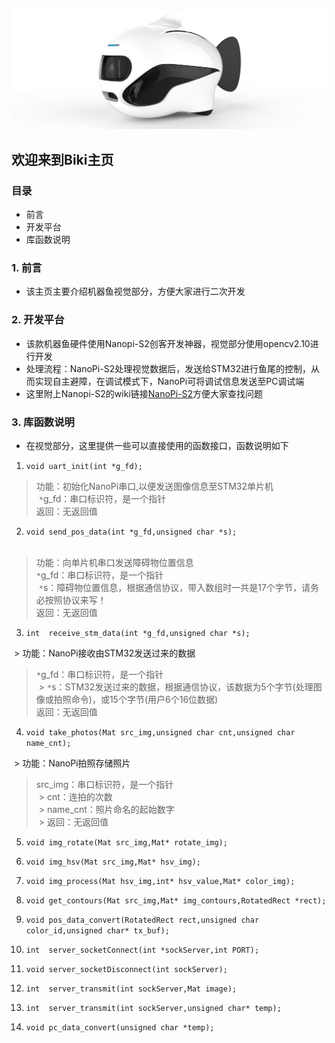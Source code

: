 ![img](/biki.png)

## 欢迎来到Biki主页<br>

### 目录

- 前言
- 开发平台
- 库函数说明

### 1. 前言
- 该主页主要介绍机器鱼视觉部分，方便大家进行二次开发<br>

### 2. 开发平台
- 该款机器鱼硬件使用Nanopi-S2创客开发神器，视觉部分使用opencv2.10进行开发<br>
- 处理流程：NanoPi-S2处理视觉数据后，发送给STM32进行鱼尾的控制，从而实现自主避障，在调试模式下，NanoPi可将调试信息发送至PC调试端<br>
- 这里附上Nanopi-S2的wiki链接[NanoPi-S2](http://wiki.friendlyarm.com/wiki/index.php/NanoPi_S2/zh)方便大家查找问题

### 3. 库函数说明
- 在视觉部分，这里提供一些可以直接使用的函数接口，函数说明如下

1. `void uart_init(int *g_fd);`<br>

  > 功能：初始化NanoPi串口,以便发送图像信息至STM32单片机<br>
  `*`g_fd：串口标识符，是一个指针<br>
  返回：无返回值<br>
  
2. `void send_pos_data(int *g_fd,unsigned char *s);`<br>
  
  > 功能：向单片机串口发送障碍物位置信息<br>
  `*`g_fd：串口标识符，是一个指针<br>
  `*`s：障碍物位置信息，根据通信协议，带入数组时一共是17个字节，请务必按照协议来写！<br>
  返回：无返回值<br>
  
3. `int  receive_stm_data(int *g_fd,unsigned char *s);`

  > 功能：NanoPi接收由STM32发送过来的数据<br>
  > `*`g_fd：串口标识符，是一个指针<br>
  > `*`s：STM32发送过来的数据，根据通信协议，该数据为5个字节(处理图像或拍照命令)，或15个字节(用户6个16位数据)<br>
  > 返回：无返回值<br>
  
4. `void take_photos(Mat src_img,unsigned char cnt,unsigned char name_cnt);`

  > 功能：NanoPi拍照存储照片<br>
  > src_img：串口标识符，是一个指针<br>
  > cnt：连拍的次数<br>
  > name_cnt：照片命名的起始数字<br>
  > 返回：无返回值<br>
  
5. `void img_rotate(Mat src_img,Mat* rotate_img);`
6. `void img_hsv(Mat src_img,Mat* hsv_img);`
7. `void img_process(Mat hsv_img,int* hsv_value,Mat* color_img);`
8. `void get_contours(Mat src_img,Mat* img_contours,RotatedRect *rect);`
9. `void pos_data_convert(RotatedRect rect,unsigned char color_id,unsigned char* tx_buf);`

10. `int  server_socketConnect(int *sockServer,int PORT);`
11. `void server_socketDisconnect(int sockServer);`
12. `int  server_transmit(int sockServer,Mat image);`
13. `int  server_transmit(int sockServer,unsigned char* temp);`
14. `void pc_data_convert(unsigned char *temp);`


